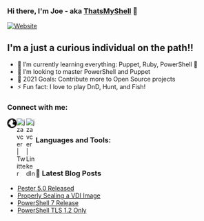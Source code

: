 ### Hi there, I'm Joe - aka [ThatsMyShell][website] 👋 

[![Website](https://img.shields.io/website?label=thatsmyshell.com&style=for-the-badge&url=https%3A%2F%2Fthatsmyshell.com)](https://www.thatsmyshell.com)

## I'm a just a curious individual on the path!!

- 🌱 I’m currently learning everything: Puppet, Ruby, PowerShell 🤣
- 👯 I’m looking to master PowerShell and Puppet
- 🥅 2021 Goals: Contribute more to Open Source projects
- ⚡ Fun fact: I love to play DnD, Hunt, and Fish!

### Connect with me:

[<img align="left" alt="jzavcer" width="22px" src="https://raw.githubusercontent.com/iconic/open-iconic/master/svg/globe.svg" />][website]
[<img align="left" alt="jzavcer | Twitter" width="22px" src="https://cdn.jsdelivr.net/npm/simple-icons@v3/icons/twitter.svg" />][twitter]
[<img align="left" alt="jzavcer | LinkedIn" width="22px" src="https://cdn.jsdelivr.net/npm/simple-icons@v3/icons/linkedin.svg" />][linkedin]

<br />

### Languages and Tools:

<br />

### 📕 Latest Blog Posts

<!-- BLOG-POST-LIST:START -->
- [Pester 5.0 Released](https://thatsmyshell.com/2020/05/27/pester-5-0-released/)
- [Properly Sealing a VDI Image](https://thatsmyshell.com/2020/04/15/properly-sealing-a-vdi-image/)
- [PowerShell 7 Release](https://thatsmyshell.com/2020/03/04/powershell-7-release/)
- [PowerShell TLS 1.2 Only](https://thatsmyshell.com/2020/03/04/powershell-tls-1-2-only/)
<!-- BLOG-POST-LIST:END -->

[website]: https://thatsmyshell.com/
[twitter]: https://twitter.com/jzavcer
[linkedin]: https://www.linkedin.com/in/josephzavcer/
